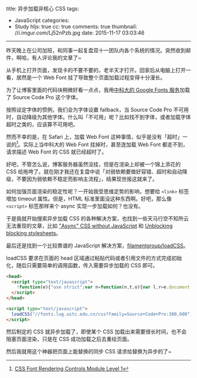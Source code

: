 title: 异步加载非核心 CSS
tags:
  - JavaScript
categories:
  - Study
hljs: true
cc: true
comments: true
thumbnail: //i.imgur.com/Lj52nPzb.jpg
date: 2015-11-17 03:03:46
---


昨天晚上在公司加班，和同事一起复盘双十一团队内各个系统的情况。突然收到邮件，啊哈，有人评论我的文章了~

从手机上打开页面，发现卡的不要不要的，老半天才打开。回家后从电脑上打开一看，居然是一个 Web Font 挂了导致整个页面加载过程变得十分漫长。

为了让博客里面的代码块稍微好看一点点，我用[中科大的 Google Fonts 服务][1]加载了 Source Code Pro 这个字体。

<!-- more -->

按照设定字体的惯例，我们会为字体设置 fallback，当 Source Code Pro 不可用时，自动降级为其他字体。什么叫「不可用」呢？比如找不到字体，或者加载字体超时之类的，应该算不可用吧。

然而不幸的是，在 Safari 上，加载 Web Font 这种事情，似乎是没有「超时」一说的[^1]。实际上当中科大的 Web Font 挂掉时，甚至连加载 Web Font 都走不到，请求描述 Web Font 的 CSS 就已经超时了。

[^1]: [CSS Font Rendering Controls Module Level 1][2]

好吧，不管怎么说，博客服务器虽然没挂，但是在渲染上却被一个锦上添花的 CSS 给拖垮了。就在刚才我还在复盘中说「对弱依赖要做好容错、超时和自动降级，不要因为弱依赖不稳定而影响主流程」，结果现世报这就来了。

如何加强页面渲染的稳定性呢？一开始我受思维定势的影响，想要给 `<link>` 标签增加 timeout 属性。但是，HTML 标准里面没这种东西啊。好吧，那么像 `<script>` 标签那样来个 async 实现一步加载如何？也没有。

于是我就开始搜索异步加载 CSS 的各种解决方案，也找到一些天马行空不知所云无法重现的文章，比如 ["Async" CSS without JavaScript][3] 和 [Unblocking blocking stylesheets][4]。

最后还是找到一个比较靠谱的 JavaScript 解决方案，[filamentgroup/loadCSS][5]。

loadCSS 要求在页面的 head 区域通过粘贴代码或者引用文件的方式完成初始化，随后只需要简单的调用函数，传入需要异步加载的 CSS 即可。

```html
<head>
  <script type="text/javascript">
    !function(e){"use strict";var n=function(n,t,o){var l,r=e.document,i=r.createElement("link");if(t)l=t;else{var a=(r.body||r.getElementsByTagName("head")[0]).childNodes;l=a[a.length-1]}var d=r.styleSheets;i.rel="stylesheet",i.href=n,i.media="only x",l.parentNode.insertBefore(i,t?l:l.nextSibling);var f=function(e){for(var n=i.href,t=d.length;t--;)if(d[t].href===n)return e();setTimeout(function(){f(e)})};return i.onloadcssdefined=f,f(function(){i.media=o||"all"}),i};"undefined"!=typeof module?module.exports=n:e.loadCSS=n}("undefined"!=typeof global?global:this);
  </script>
</head>

<script type="text/javascript">
  loadCSS("//fonts.lug.ustc.edu.cn/css?family=Source+Code+Pro:300,600");
</script>
```

然后制定的 CSS 就异步加载了，即使某个 CSS 加载出来需要很长时间，也不会阻塞页面渲染，只是在 CSS 成功加载之后去重绘页面。

然后我就用这个神器把页面上能替换的同步 CSS 请求给替换为异步的了~


[1]: https://servers.ustclug.org/2014/06/blog-googlefonts-speedup/
[2]: https://tabatkins.github.io/specs/css-font-display/#intro
[3]: http://codepen.io/Tigt/post/async-css-without-javascript
[4]: http://blog.yoav.ws/2011/10/Unblocking-blocking-stylesheets
[5]: https://github.com/filamentgroup/loadCSS

